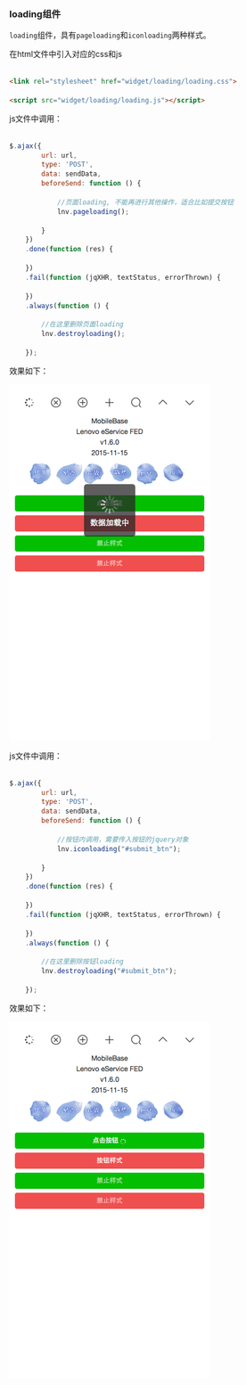 ### loading组件

`loading`组件，具有`pageloading`和`iconloading`两种样式。

在html文件中引入对应的css和js

``` html

<link rel="stylesheet" href="widget/loading/loading.css">

<script src="widget/loading/loading.js"></script>

```

js文件中调用：

```js

$.ajax({
        url: url,
        type: 'POST',
        data: sendData,
        beforeSend: function () {

        	//页面loading, 不能再进行其他操作，适合比如提交按钮
            lnv.pageloading();

        }
    })
    .done(function (res) {

    })
    .fail(function (jqXHR, textStatus, errorThrown) {

    })
    .always(function () {

		//在这里删除页面loading
        lnv.destroyloading();

    });

```

效果如下：

![loading](img/loading.png)

js文件中调用：

```js

$.ajax({
        url: url,
        type: 'POST',
        data: sendData,
        beforeSend: function () {

        	//按钮内调用，需要传入按钮的jquery对象
            lnv.iconloading("#submit_btn");

        }
    })
    .done(function (res) {

    })
    .fail(function (jqXHR, textStatus, errorThrown) {

    })
    .always(function () {

		//在这里删除按钮loading
        lnv.destroyloading("#submit_btn");

    });


```

效果如下：

![loading2](img/loading2.png)